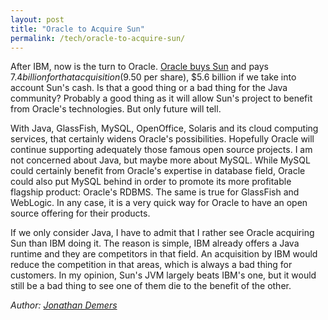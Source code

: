```yaml
---
layout: post
title: "Oracle to Acquire Sun"
permalink: /tech/oracle-to-acquire-sun/
---
```


After IBM, now is the turn to Oracle. [Oracle buys Sun](https://www.reuters.com/article/newsOne/idUSN2038153320090420) and pays $7.4 billion for that acquisition ($9.50 per share), $5.6 billion if we take into account Sun's cash. Is that a good thing or a bad thing for the Java community? Probably a good thing as it will allow Sun's project to benefit from Oracle's technologies. But only future will tell.

With Java, GlassFish, MySQL, OpenOffice, Solaris and its cloud computing services, that certainly widens Oracle's possibilities. Hopefully Oracle will continue supporting adequately those famous open source projects. I am not concerned about Java, but maybe more about MySQL. While MySQL could certainly benefit from Oracle's expertise in database field, Oracle could also put MySQL behind in order to promote its more profitable flagship product: Oracle's RDBMS. The same is true for GlassFish and WebLogic. In any case, it is a very quick way for Oracle to have an open source offering for their products.

If we only consider Java, I have to admit that I rather see Oracle acquiring Sun than IBM doing it. The reason is simple, IBM already offers a Java runtime and they are competitors in that field. An acquisition by IBM would reduce the competition in that areas, which is always a bad thing for customers. In my opinion, Sun's JVM largely beats IBM's one, but it would still be a bad thing to see one of them die to the benefit of the other.

*Author: [Jonathan Demers](https://www.linkedin.com/in/jonathan-demers-ing "Jonathan Demers")*